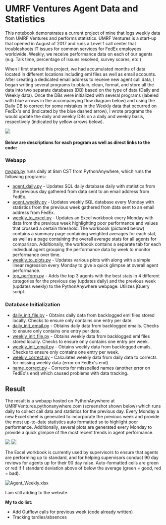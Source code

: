 
# UMRF Ventures Agent Data and Statistics

This notebook demonstrates a current project of mine that logs weekly data from UMRF Ventures and performs statistics.
UMRF Ventures is a start-up that opened in August of 2017 and runs a Level 1 call center that troubleshoots IT issues for common services for FedEx employees worldwide.
Weekly, we receive performance data on each of our agents (e.g. Talk time, percentage of issues resolved, survey scores, etc.)

When I first started this project, we had accumulated months of data located in different locations including eml files as well as email accounts. After creating a dedicated email address to receive new agent call data, I began writing several programs to obtain, clean, format, and store all the data into two separate databases (DB) based on the type of data (Daily and Weekly data). Once the DBs were initialized with several programs (labeled with blue arrows in the accompanying flow diagram below) and using the Daily DB to correct for some mistakes in the Weekly data that occurred on FedEx's end (indicated by the blue dashed arrow), I wrote programs the would update the daily and weekly DBs on a daily and weekly basis, respectively (indicated by yellow arrows below).

![](https://i.imgur.com/XHumHba.png)

#### Below are descriptions for each program as well as direct links to the code:

### Webapp
[myapp.py](https://github.com/kylejlynch/UMRF/blob/master/myapp.py) runs daily at 9am CST from PythonAnywhere, which runs the following programs:
* [agent_daily.py](https://github.com/kylejlynch/UMRF/blob/master/agent_daily.py) - Updates SQL daily database daily with statistics from the previous day gathered from data sent to an email address from FedEx.
* [agent_weekly.py](https://github.com/kylejlynch/UMRF/blob/master/agent_weekly.py) - Updates weekly SQL database every Monday with statistics from the previous week gathered from data sent to an email address from FedEx.
* [weekly_to_excel.py](https://github.com/kylejlynch/UMRF/blob/master/weekly_to_excel.py) - Updates an Excel workbook every Monday with data from the previous week highlighting poor performance and values that crossed a certain threshold. The workbook (pictured below) contains a summary page containing weighted averages for each stat, as well as a page containing the overall average stats for all agents for comparison. Additionally, the workbook contains a separate tab for each individual agent  grouping the performance data by week to monitor performance over time.
* [weekly_to_plots.py](https://github.com/kylejlynch/UMRF/blob/master/weekly_to_plots.py) - Updates various plots with along with a simple linear regression every Monday to give a quick glimpse at overall agent performance.
* [top_perform.py](https://github.com/kylejlynch/UMRF/blob/master/top_perform.py) - Adds the top 3 agents with the best stats in 4 different categories for the previous day (updates daily) and the previous week (updates weekly) to the PythonAnywhere webpage. Utilizes jQuery script.

### Database Initialization
* [daily_init_file.py](https://github.com/kylejlynch/UMRF/blob/master/agent_daily_init_file.py) - Obtains daily data from backlogged eml files stored locally. Checks to ensure only contains one entry per date.
* [daily_init_email.py](https://github.com/kylejlynch/UMRF/blob/master/agent_daily_init_email.py) - Obtains daily data from backlogged emails. Checks to ensure only contains one entry per date.
* [weekly_init_file.py](https://github.com/kylejlynch/UMRF/blob/master/agent_weekly_init_file.py) - Obtains weekly data from backlogged eml files stored locally. Checks to ensure only contains one entry per week.
* [weekly_init_email.py](https://github.com/kylejlynch/UMRF/blob/master/agent_weekly_init_email.py) - Obtains weekly data from backlogged emails. Checks to ensure only contains one entry per week.
* [weekly_correct.py](https://github.com/kylejlynch/UMRF/blob/master/agent_weekly_correct.py) - Calculates weekly data from daily data to corrects for missing weekly data (error on FedEx's end)
* [name_correct.py](https://github.com/kylejlynch/UMRF/blob/master/agent_name_correct.py) - Corrects for misspelled names (another error on FedEx's end) which caused problems with data tracking.

## Result
The result is a webapp hosted on PythonAnywhere at UMRFVentures.pythonanywhere.com (screenshot shown below) which runs daily to collect call data and statistics for the previous day. Every Monday a new Excel sheet is generated to incorporate the previous week and provide the most up-to-date statistics auto formatted so to highlight poor performance. Additionally, several plots are generated every Monday to provide a quick glimpse of the most recent trends in agent performance.

![](https://i.imgur.com/Q5nQoF0.png)
![](https://i.imgur.com/Vzzrlxq.png)

The Excel workbook is currently used by supervisors to ensure that agents are performing up to standard, and for helping supervisors conduct 90 day reviews for agents up for their 90 day raise. Auto-formatted cells are green or red if 1 standard deviation above of below the average (green = good, red = bad).

![Agent_Weekly.xlsx](https://i.imgur.com/kOOAhs2.png)

I am still adding to the website.

**My to do list:**
* Add Outflow calls for previous week (code already written)
* Tracking tardies/absences

